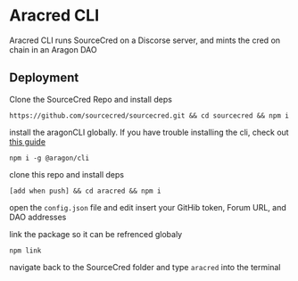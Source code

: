 # Aracred CLI

Aracred CLI runs SourceCred on a Discorse server, and mints the cred on chain in an Aragon DAO

## Deployment

Clone the SourceCred Repo and install deps

```
https://github.com/sourcecred/sourcecred.git && cd sourcecred && npm i
```

install the aragonCLI globally. If you have trouble installing the cli, check out [this guide](./)

```
npm i -g @aragon/cli
```

clone this repo and install deps

```
[add when push] && cd aracred && npm i
```

open the `config.json` file and edit insert your GitHib token, Forum URL, and DAO addresses

link the package so it can be refrenced globaly

```
npm link
```

navigate back to the SourceCred folder and type `aracred` into the terminal
